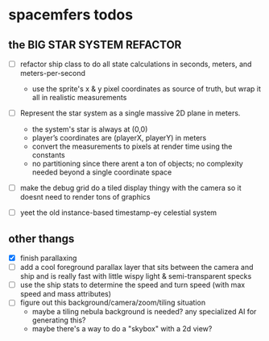 # spacemfers todos

## the BIG STAR SYSTEM REFACTOR
- [ ] refactor ship class to do all state calculations in seconds, meters, and meters-per-second
    - use the sprite's x & y pixel coordinates as source of truth, but wrap it all in realistic measurements
- [ ] Represent the star system as a single massive 2D plane in meters.
    - the system's star is always at (0,0)
    - player’s coordinates are (playerX, playerY) in meters
    - convert the measurements to pixels at render time using the constants
    - no partitioning since there arent a ton of objects; no complexity needed beyond a single coordinate space
- [ ] make the debug grid do a tiled display thingy with the camera so it doesnt need to render tons of graphics
- [ ] yeet the old instance-based timestamp-ey celestial system


## other thangs
- [x] finish parallaxing
- [ ] add a cool foreground parallax layer that sits between the camera and ship and is really fast with little wispy light & semi-transparent specks
- [ ] use the ship stats to determine the speed and turn speed (with max speed and mass attributes)
- [ ] figure out this background/camera/zoom/tiling situation
    - maybe a tiling nebula background is needed? any specialized AI for generating this?
    - maybe there's a way to do a "skybox" with a 2d view?
